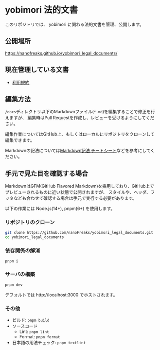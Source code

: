 # yobimori 法的文書

このリポジトリでは、 yobimori に関わる法的文書を管理、公開します。

## 公開場所

https://nanofreaks.github.io/yobimori_legal_documents/

## 現在管理している文書

- [利用規約](https://nanofreaks.github.io/yobimori_legal_documents/terms_of_service)

## 編集方法

`/docs`ディレクトリ以下のMarkdownファイル(`*.md`)を編集することで修正を行えますが、
編集時はPull Requestを作成し、レビューを受けるようにしてください。

編集作業についてはGitHub上、もしくはローカルにリポジトリをクローンして編集できます。

Markdownの記法については[Markdown記法 チートシート](https://qiita.com/Qiita/items/c686397e4a0f4f11683d)などを参考にしてください。

## 手元で見た目を確認する場合

MarkdownはGFM(GitHub Flavored Markdown)を採用しており、GitHub上でプレビューされるものに近い状態で公開されますが、
スタイルや、ヘッダ、フッタなども合わせて確認する場合は手元で実行する必要があります。

以下の作業には Node.js(14+), pnpm(6+) を使用します。

### リポジトリのクローン

```sh
git clone https://github.com/nanoFreaks/yobimori_legal_documents.git
cd yobimori_legal_documents
```

### 依存関係の解消

```sh
pnpm i
```

### サーバの構築

```sh
pnpm dev
```

デフォルトでは http://localhost:3000 でホストされます。

### その他

- ビルド: `pnpm build`
- ソースコード
	- Lint: `pnpm lint`
	- Format: `pnpm format`
- 日本語の用法チェック: `pnpm textlint`
